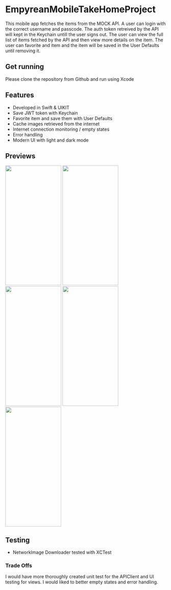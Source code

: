 # EmpyreanMobileTakeHomeProject

This mobile app fetches the items from the MOCK API. A user can login with the correct username and passcode. The auth token retreived by the API will
kept in the Keychain untill the user signs out. The user can view the full list of items fetched by the API and then view more details on the item. 
The user can favorite and item and the item will be saved in the User Defaults until removing it. 

## Get running
Please clone the repository from Github and run using Xcode

## Features
* Developed in Swift & UIKIT
* Save JWT token with Keychain
* Favorite item and save them with User Defaults
* Cache images retrieved from the internet
* Internet connection monitoring / empty states
* Error handling
* Modern UI with light and dark mode
  
## Previews

<img width="175" height="375" src="https://github.com/user-attachments/assets/e48902e4-7cdb-402c-8be8-f97e379ed44a"/>
<img width="175" height="375" src="https://github.com/user-attachments/assets/c789787c-8e49-4bf8-9126-a33387fbb6d8"/>
<img width="175" height="375" src="https://github.com/user-attachments/assets/5d048576-77ec-436c-8a73-5771d2259c66"/>
<img width="175" height="375" src="https://github.com/user-attachments/assets/581a0b65-5466-4e87-8df6-14e219f1b52d"/>
<img width="175" height="375" src="https://github.com/user-attachments/assets/a5bb5205-1d6c-4f48-8ee6-e6f73ef88f2c"/>

## Testing
* NetworkImage Downloader tested with XCTest

### Trade Offs
I would have more thoroughly created unit test for the APIClient and UI testing for views. I would liked to better empty states and error handling.   

